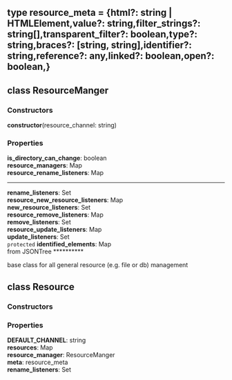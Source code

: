 ## type **resource_meta** = {html?: string | HTMLElement,value?: string,filter_strings?: string[],transparent_filter?: boolean,type?: string,braces?: [string, string],identifier?: string,reference?: any,linked?: boolean,open?: boolean,}

## class **ResourceManger**
### Constructors
 **constructor**(resource_channel: string)

### Properties
**is_directory_can_change**: boolean<br>
**resource_managers**: Map<br>
**resource_rename_listeners**: Map<br>
***********************
**rename_listeners**: Set<br>
**resource_new_resource_listeners**: Map<br>
**new_resource_listeners**: Set<br>
**resource_remove_listeners**: Map<br>
**remove_listeners**: Set<br>
**resource_update_listeners**: Map<br>
**update_listeners**: Set<br>
`protected` **identified_elements**: Map<br>
from JSONTree **********

base class for all general resource (e.g. file or db) management

## class **Resource**
### Constructors
### Properties
**DEFAULT_CHANNEL**: string<br>
**resources**: Map<br>
**resource_manager**: ResourceManger<br>
**meta**: resource_meta<br>
**rename_listeners**: Set<br>


